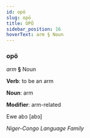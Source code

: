 ```yaml
---
id: opö
slug: opö
title: OPÖ
sidebar_position: 16
hoverText: arm § Noun
---
```


### opö

*arm* **§** Noun

**Verb**: to be an arm

**Noun**: arm

**Modifier**: arm-related

Ewe abɔ [abɔ]

*Niger-Congo Language Family*
